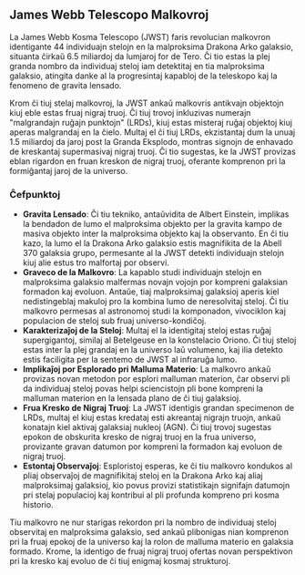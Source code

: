 ## James Webb Telescopo Malkovroj

La James Webb Kosma Telescopo (JWST) faris revolucian malkovron identigante 44 individuajn stelojn
en la malproksima Drakona Arko galaksio, situanta ĉirkaŭ 6.5 miliardoj da lumjaroj for de Tero. Ĉi
tio estas la plej granda nombro da individuaj steloj iam detektitaj en tia malproksima galaksio,
atingita danke al la progresintaj kapabloj de la teleskopo kaj la fenomeno de gravita lensado.

Krom ĉi tiuj stelaj malkovroj, la JWST ankaŭ malkovris antikvajn objektojn kiuj eble estas fruaj
nigraj truoj. Ĉi tiuj trovoj inkluzivas numerajn "malgrandajn ruĝajn punktojn" (LRDs), kiuj estas
misteraj ruĝaj objektoj kiuj aperas malgrandaj en la ĉielo. Multaj el ĉi tiuj LRDs, ekzistantaj dum
la unuaj 1.5 miliardoj da jaroj post la Granda Eksplodo, montras signojn de enhavado de kreskantaj
supermasivaj nigraj truoj. Ĉi tio sugestas, ke la JWST provizas eblan rigardon en fruan kreskon de
nigraj truoj, oferante komprenon pri la formiĝantaj jaroj de la universo.

### Ĉefpunktoj

- **Gravita Lensado**: Ĉi tiu tekniko, antaŭvidita de Albert Einstein, implikas la bendadon de lumo
  el malproksima objekto per la gravita kampo de masiva objekto inter la malproksima objekto kaj la
  observanto. En ĉi tiu kazo, la lumo el la Drakona Arko galaksio estis magnifikita de la Abell 370
  galaksia grupo, permesante al la JWST detekti individuajn stelojn kiuj alie estus tro malfortaj
  por observi.
- **Graveco de la Malkovro**: La kapablo studi individuajn stelojn en malproksima galaksio malfermas
  novajn vojojn por kompreni galaksian formadon kaj evoluon. Antaŭe, tiaj malproksimaj galaksioj
  aperis kiel nedistingeblaj makuloj pro la kombina lumo de neresolvitaj steloj. Ĉi tiu malkovro
  permesas al astronomoj studi la komponadon, vivociklon kaj populacion de steloj sub fruaj
  universo-kondiĉoj.
- **Karakterizaĵoj de la Steloj**: Multaj el la identigitaj steloj estas ruĝaj supergigantoj,
  similaj al Betelgeuse en la konstelacio Oriono. Ĉi tiuj steloj estas inter la plej grandaj en la
  universo laŭ volumeno, kaj ilia detekto estis faciligita per la sentemo de JWST al infraruĝa lumo.
- **Implikaĵoj por Esplorado pri Malluma Materio**: La malkovro ankaŭ provizas novan metodon por
  esplori malluman materion, ĉar observi pli da individuaj steloj povas helpi sciencistojn pli bone
  kompreni la malluman materion en la lensada plano de ĉi tiuj galaksioj.
- **Frua Kresko de Nigraj Truoj**: La JWST identigis grandan specimenon de LRDs, multaj el kiuj
  estas kredataj esti akreantaj nigrajn truojn, ankaŭ konatajn kiel aktivaj galaksiaj nukleoj (AGN).
  Ĉi tiuj trovoj sugestas epokon de obskurita kresko de nigraj truoj en la frua universo, provizante
  gravan datumon por kompreni la formadon kaj evoluon de nigraj truoj.
- **Estontaj Observaĵoj**: Esploristoj esperas, ke ĉi tiu malkovro kondukos al pliaj observaĵoj de
  magnifikitaj steloj en la Drakona Arko kaj aliaj malproksimaj galaksioj, kio povus provizi
  statistikajn signifajn datumojn pri stelaj populacioj kaj kontribui al pli profunda kompreno pri
  kosma historio.

Tiu malkovro ne nur starigas rekordon pri la nombro de individuaj steloj observitaj en malproksima
galaksio, sed ankaŭ plibonigas nian komprenon pri la fruaj epokoj de la universo kaj la rolon de
malluma materio en galaksia formado. Krome, la identigo de fruaj nigraj truoj ofertas novan
perspektivon pri la kresko kaj evoluo de ĉi tiuj enigmaj kosmaj strukturoj.
